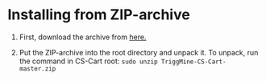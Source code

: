 Installing from ZIP-archive
===========================

1. First, download the archive from [here.](https://github.com/TriggMineAdmin/TriggMine-CS-Cart/archive/master.zip)

2. Put the ZIP-archive into the root directory and unpack it. To unpack, run the command in CS-Cart root: `sudo unzip TriggMine-CS-Cart-master.zip`
